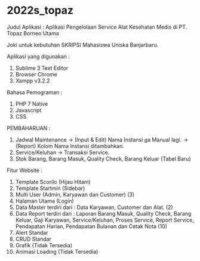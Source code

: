 # 2022s_topaz
Judul Aplikasi : Aplikasi Pengelolaan Service Alat Kesehatan Medis di PT. Topaz Borneo Utama

Joki untuk kebutuhan SKRIPSI Mahasiswa Uniska Banjarbaru.

Aplikasi yang digunakan :
1. Sublime 3 Text Editor
2. Browser Chrome
3. Xampp v3.2.2

Bahasa Pemograman :
1. PHP 7 Native
2. Javascript
3. CSS

PEMBAHARUAN :
1. Jadwal Maintenance -> (Input & Edit) Nama Instansi ga Manual lagi.
					  -> (Report) Kolom Nama Instansi ditambahkan.
2. Service/Keluhan -> Transaksi Service. 
3. Stok Barang, Barang Masuk, Quality Check, Barang Keluar (Tabel Baru)

Fitur Website :
1. Template Scorilo (Hijau Hitam)
2. Template Startmin (Sidebar) 
3. Multi User (Admin, Karyawan dan Customer) (3)
4. Halaman Utama (Login)
5. Data Master terdiri dari : Data Karyawan, Customer dan Alat. (2)
6. Data Report terdiri dari : Laporan Barang Masuk, Quality Check, Barang Keluar, Gaji Karyawan, Service/Keluhan, Proses Service, Report Service, Pendapatan Harian, Pendapatan Bulanan dan Cetak Nota (10)
7. Alert Standar
8. CRUD Standar
9. Grafik (Tidak Tersedia)
10. Animasi Loading (Tidak Tersedia)